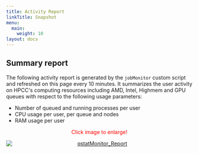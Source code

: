 ```yaml
---
title: Activity Report
linkTitle: Snapshot
menu:
  main:
    weight: 10
layout: docs
---
```



## Summary report

The following activity report is generated by the `jobMonitor` custom script and refreshed on this page every 10 minutes. It summarizes the user activity on HPCC's computing resources including AMD, Intel, Highmem and GPU queues with
respect to the following usage parameters:

* Number of queued and running processes per user
* CPU usage per user, per queue and nodes
* RAM usage per user

<p style="text-align: center;"><font color="red">Click image to enlarge!</font></p>

<div><a href="https://cluster.hpcc.ucr.edu/~tgirke/qstatMonitorWeb.png"><img alt="qstatMonitor_Report" border="0" src="https://cluster.hpcc.ucr.edu/~tgirke/qstatMonitorWeb.png" style="display:block;margin-right:auto;margin-left:auto;text-align:center;"></a></div>

